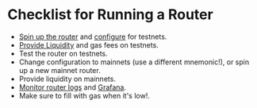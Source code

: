 # Checklist for Running a Router

* [Spin up the router](spinning-up/) and [configure](configuration/) for testnets.
* [Provide Liquidity](providing-liquidity/) and gas fees on testnets.
* Test the router on testnets.
* Change configuration to mainnets (use a different mnemonic!), or spin up a new mainnet router.
* Provide liquidity on mainnets.
* [Monitor router logs](spinning-up/#view-logs) and [Grafana](spinning-up/#grafana-dashboard).
* Make sure to fill with gas when it's low!.
